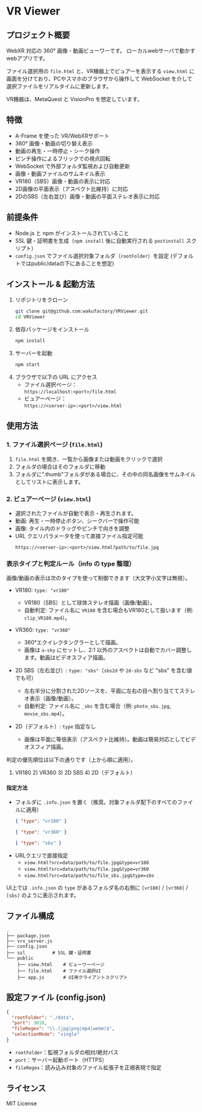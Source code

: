 # VR Viewer

## プロジェクト概要
WebXR 対応の 360° 画像・動画ビューワーです。 
ローカルwebサーバで動かすwebアプリです。

ファイル選択用の `file.html` と、VR機器上でビュアーを表示する `view.html` に画面を分けており、PCやスマホのブラウザから操作して WebSocket を介して選択ファイルをリアルタイムに更新します。

VR機器は、MetaQuest と VisionPro を想定しています。

## 特徴
- A-Frame を使った VR/WebXRサポート  
- 360° 画像・動画の切り替え表示  
- 動画の再生・一時停止・シーク操作  
- ピンチ操作によるフリックでの視点回転  
- WebSocket で外部フォルダ監視および自動更新  
- 画像・動画ファイルのサムネイル表示  
- VR180（SBS）画像・動画の表示に対応  
- 2D画像の平面表示（アスペクト比維持）に対応  
- 2DのSBS（左右並び）画像・動画の平面ステレオ表示に対応  

## 前提条件
- Node.js と npm がインストールされていること  
- SSL 鍵・証明書を生成（`npm install` 後に自動実行される `postinstall` スクリプト）  
- `config.json` でファイル選択対象フォルダ（`rootFolder`）を設定 (デフォルトではpublic/dataの下にあることを想定)  

## インストール & 起動方法
1. リポジトリをクローン  
   ```bash
   git clone git@github.com:wakufactory/VRViewer.git
   cd VRViewer
   ```
2. 依存パッケージをインストール  
   ```bash
   npm install
   ```
3. サーバーを起動  
   ```bash
   npm start
   ```
4. ブラウザで以下の URL にアクセス  
   - ファイル選択ページ：  
     `https://localhost:<port>/file.html`  
   - ビュアーページ：  
     `https://<server-ip>:<port>/view.html`

## 使用方法
### 1. ファイル選択ページ (`file.html`)
1. `file.html` を開き、一覧から画像または動画をクリックで選択  
2. フォルダの場合はそのフォルダに移動  
3. フォルダに".thumb"フォルダがある場合に、その中の同名画像をサムネイルとしてリストに表示します。  

### 2. ビュアーページ (`view.html`)
- 選択されたファイルが自動で表示・再生されます。  
- 動画: 再生・一時停止ボタン、シークバーで操作可能  
- 画像: タイル内のドラッグやピンチで向きを調整  
- URL クエリパラメータを使って直接ファイル指定可能  
  ```
  https://<server-ip>:<port>/view.html?path/to/file.jpg
  ```

### 表示タイプと判定ルール（info の type 整理）
画像/動画の表示は次のタイプを使って制御できます（大文字小文字は無視）。

- VR180: `type: "vr180"`  
  - VR180（SBS）として球体ステレオ描画（画像/動画）。
  - 自動判定: ファイル名に `VR180` を含む場合もVR180として扱います（例: `clip_VR180.mp4`）。

- VR360: `type: "vr360"`  
  - 360°エクイレクタングラーとして描画。
  - 画像は `a-sky` にセットし、2:1 以外のアスペクトは自動でカバー調整します。動画はビデオスフィア描画。

- 2D SBS（左右並び）: `type: "sbs"`（`sbs2d` や `2d-sbs` など "sbs" を含む値でも可）  
  - 左右半分に分割された2Dソースを、平面に左右の目へ割り当ててステレオ表示（画像/動画）。
  - 自動判定: ファイル名に `_sbs` を含む場合（例: `photo_sbs.jpg`, `movie_sbs.mp4`）。

- 2D（デフォルト）: `type` 指定なし  
  - 画像は平面に等倍表示（アスペクト比維持）。動画は簡易対応としてビデオスフィア描画。

判定の優先順位は以下の通りです（上から順に適用）。
1) VR180  2) VR360  3) 2D SBS  4) 2D（デフォルト）

#### 指定方法
- フォルダに `.info.json` を置く（推奨。対象フォルダ配下のすべてのファイルに適用）
  ```json
  { "type": "vr180" }
  ```
  ```json
  { "type": "vr360" }
  ```
  ```json
  { "type": "sbs" }
  ```
- URLクエリで直接指定  
  - `view.html?src=data/path/to/file.jpg&type=vr180`
  - `view.html?src=data/path/to/file.jpg&type=vr360`
  - `view.html?src=data/path/to/file_sbs.jpg&type=sbs`

UI上では `.info.json` の `type` があるフォルダ名の右側に `[vr180]` / `[vr360]` / `[sbs]` のように表示されます。

## ファイル構成
```
.
├── package.json
├── vrv_server.js
├── config.json
├── ssl          # SSL 鍵・証明書
└── public
    ├── view.html    # ビューワーページ
    ├── file.html    # ファイル選択UI
    ├── app.js       # UI用クライアントスクリプト

```

## 設定ファイル (config.json)
```json
{
  "rootFolder": "./data",
  "port": 3010,
  "fileRegex": "\\.(jpg|png|mp4|webm)$",
  "selectionMode": "single"
}
```
- `rootFolder`：監視フォルダの相対/絶対パス  
- `port`：サーバー起動ポート（HTTPS）  
- `fileRegex`：読み込み対象のファイル拡張子を正規表現で指定  

## ライセンス
MIT License
